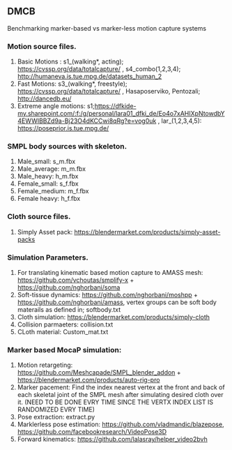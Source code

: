 ## DMCB
Benchmarking marker-based vs marker-less motion capture systems

### Motion source files.
  1. Basic Motions : s1_(walking*, acting); https://cvssp.org/data/totalcapture/ , s4_combo(1,2,3,4); http://humaneva.is.tue.mpg.de/datasets_human_2
  2. Fast Motions: s3_(walking*, freestyle); https://cvssp.org/data/totalcapture/ , Hasaposerviko, Pentozali; http://dancedb.eu/
  3. Extreme angle motions: s1;https://dfkide-my.sharepoint.com/:f:/g/personal/lara01_dfki_de/Eo4o7xAHIXpNtowdbY4EWWIBBZd9a-Bj23O4dKCCwi8qRg?e=vog0uk , lar_(1,2,3,4,5): https://poseprior.is.tue.mpg.de/

### SMPL body sources with skeleton.
  1. Male_small: s_m.fbx
  2. Male_average: m_m.fbx
  3. Male_heavy: h_m.fbx
  4. Female_small: s_f.fbx
  5. Female_medium: m_f.fbx
  6. Female heavy: h_f.fbx
     
### Cloth source files.
  1. Simply Asset pack: https://blendermarket.com/products/simply-asset-packs

### Simulation Parameters.
  1. For translating kinematic based motion capture to AMASS mesh: https://github.com/vchoutas/smplify-x + https://github.com/nghorbani/soma 
  2. Soft-tissue dynamics: https://github.com/nghorbani/moshpp + https://github.com/nghorbani/amass, vertex groups can be soft body materails as defined in; softbody.txt
  3. Cloth simulation: https://blendermarket.com/products/simply-cloth
  4. Collision parmaeters: collision.txt
  5. CLoth material: Custom_mat.txt
     
### Marker based MocaP simulation:
  1. Motion retargeting: https://github.com/Meshcapade/SMPL_blender_addon + https://blendermarket.com/products/auto-rig-pro
  2. Marker pacement: Find the index nearest vertex at the front and back of each skeletal joint of the SMPL mesh after simulating desired cloth over it. (NEED TO BE DONE EVRY TIME SINCE THE VERTX INDEX LIST IS RANDOMIZED EVRY TIME)
  3. Pose extraction: extract.py
  4. Marklerless pose estimation: https://github.com/vladmandic/blazepose, https://github.com/facebookresearch/VideoPose3D
  5. Forward kinematics: https://github.com/lalasray/helper_video2bvh
